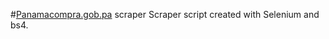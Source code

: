 #[Panamacompra.gob.pa](https://www.panamacompra.gob.pa/Inicio/#/cotizaciones-en-linea/cotizaciones-en-linea?q=eyJlc3RhZG8iOjUwfQ) scraper
Scraper script created with Selenium and bs4.
